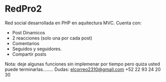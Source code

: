 # RedPro2
Red social desarrollada en PHP en aquitectura MVC.
Cuenta con:
  - Post Dinamicos 
  - 2 reacciones (solo una por cada post)
  - Comentarios
  - Seguidos y seguidores.
  - Compartir posts

Nota: deje algunas funciones sin implemenar por tiempo pero quiza usted puede terminarlas........
Dudas: elcorreo2310@gmail.com
        +52 22 93 24 20 30
